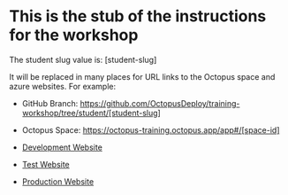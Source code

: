 # This is the stub of the instructions for the workshop

The student slug value is: [student-slug]

It will be replaced in many places for URL links to the Octopus space and azure websites.
For example:

- GitHub Branch: https://github.com/OctopusDeploy/training-workshop/tree/student/[student-slug]

- Octopus Space: https://octopus-training.octopus.app/app#/[space-id]

- [Development Website](https://[student-slug]-dev.azurewebsites.net)
- [Test Website](https://[student-slug]-test.azurewebsites.net)
- [Production Website](https://[student-slug]-test.azurewebsites.net)